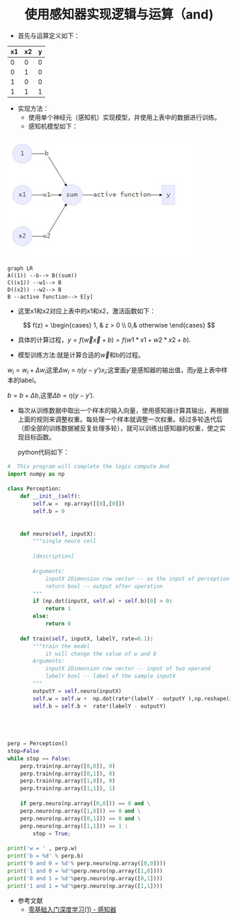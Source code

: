 <center><h1>使用感知器实现逻辑与运算（and)</h1></center>

- 首先与运算定义如下：

| x1   | x2   | y    |
| ---- | ---- | ---- |
| 0    | 0    | 0    |
| 0    | 1    | 0    |
| 1    | 0    | 0    |
| 1    | 1    | 1    |

- 实现方法：	
  - 使用单个神经元（感知机）实现模型，并使用上表中的数据进行训练。
  - 感知机模型如下：

![model](model.JPG)

```mermaid
graph LR
A((1)) --b--> B((sum))
C((x1)) --w1--> B
D((x2)) --w2--> B
B --active function--> E[y]
```

- 这里x1和x2对应上表中的x1和x2，激活函数如下：

$$
f(z) = \begin{cases}  
1, & z > 0 \\
0,& otherwise
\end{cases}
$$

- 具体的计算过程，$y=f(\vec w \vec x+b)=f(w1*x1+w2*x2+b)$.

- 模型训练方法:就是计算合适的$\vec w$和b的过程。

$w_i=w_i + \Delta w_i$这里$\Delta w_i=\eta(y-y')x_i$;这里面$y'$是感知器的输出值，而$y$是上表中样本的label。

$b=b+\Delta b$,这里$\Delta b = \eta (y-y')$.

- 每次从训练数据中取出一个样本的输入向量，使用感知器计算其输出，再根据上面的规则来调整权重。每处理一个样本就调整一次权重。经过多轮迭代后（即全部的训练数据被反复处理多轮），就可以训练出感知器的权重，使之实现目标函数。

  python代码如下：

```python
#  This program will complete the logic compute And
import numpy as np

class Perception:
    def __init__(self):
        self.w =  np.array([[0],[0]])
        self.b = 0


    def neuro(self, inputX):
        """single neuro cell
        
        [description]
        
        Arguments:
            inputX 2Dimension row vector -- as the input of perception
            return bool -- output after operation
        """ 
        if (np.dot(inputX, self.w) + self.b)[0] > 0:
            return 1
        else:
            return 0

    def train(self, inputX, labelY, rate=0.1):
        """train the model
            it will change the value of w and b
        Arguments:
            inputX 2Dimension row vector -- input of two operand
            labelY bool -- label of the sample inputX
        """
        outputY = self.neuro(inputX)
        self.w = self.w +  np.dot(rate*(labelY - outputY ),np.reshape(inputX,(2,-1)))
        self.b = self.b +  rate*(labelY - outputY)
            



perp = Perception()
stop=False
while stop == False:
    perp.train(np.array([0,0]), 0)
    perp.train(np.array([0,1]), 0)
    perp.train(np.array([1,0]), 0)
    perp.train(np.array([1,1]), 1)
    
    if perp.neuro(np.array([0,0])) == 0 and \
    perp.neuro(np.array([1,0])) == 0 and \
    perp.neuro(np.array([0,1])) == 0 and \
    perp.neuro(np.array([1,1])) == 1 :
        stop = True;

print('w = ' , perp.w)
print('b = %d' % perp.b)
print('0 and 0 = %d'% perp.neuro(np.array([0,0])))
print('1 and 0 = %d'%perp.neuro(np.array([1,0])))
print('0 and 1 = %d'%perp.neuro(np.array([0,1])))
print('1 and 1 = %d'%perp.neuro(np.array([1,1])))

```





- 参考文献
  - [零基础入门深度学习(1) - 感知器](<https://www.zybuluo.com/hanbingtao/note/433855>)